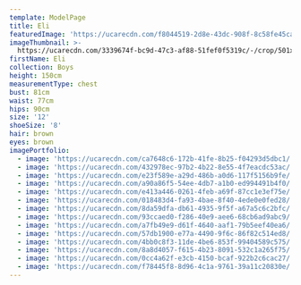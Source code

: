 ```yaml
---
template: ModelPage
title: Eli
featuredImage: 'https://ucarecdn.com/f8044519-2d8e-43dc-908f-8c58fe45ca04/'
imageThumbnail: >-
  https://ucarecdn.com/3339674f-bc9d-47c3-af88-51fef0f5319c/-/crop/501x716/666,185/-/preview/
firstName: Eli
collection: Boys
height: 150cm
measurementType: chest
bust: 81cm
waist: 77cm
hips: 90cm
size: '12'
shoeSize: '8'
hair: brown
eyes: brown
imagePortfolio:
  - image: 'https://ucarecdn.com/ca7648c6-172b-41fe-8b25-f04293d5dbc1/'
  - image: 'https://ucarecdn.com/432978ec-97b2-4b22-8e55-4f7eacdc53ac/'
  - image: 'https://ucarecdn.com/e23f589e-a29d-486b-a0d6-117f5156b9fe/'
  - image: 'https://ucarecdn.com/a90a86f5-54ee-4db7-a1b0-ed994491b4f0/'
  - image: 'https://ucarecdn.com/e413a446-0261-4feb-a69f-87cc1e3ef75e/'
  - image: 'https://ucarecdn.com/018483d4-fa93-4bae-8f40-4ede0e0fed28/'
  - image: 'https://ucarecdn.com/8da59dfa-db61-4935-9f5f-a67a5c6c2bfc/'
  - image: 'https://ucarecdn.com/93ccaed0-f286-40e9-aee6-68cb6ad9abc9/'
  - image: 'https://ucarecdn.com/a7fb49e9-d61f-4640-aaf1-79b5eef40ea6/'
  - image: 'https://ucarecdn.com/57db1900-e77a-4490-9f6c-86f82c514ed8/'
  - image: 'https://ucarecdn.com/4bb0c8f3-11de-4be6-853f-99404589c575/'
  - image: 'https://ucarecdn.com/8a8d4057-f615-4b23-8091-532c1a265f75/'
  - image: 'https://ucarecdn.com/0cc4a62f-e3cb-4150-bcaf-922b2c6cac27/'
  - image: 'https://ucarecdn.com/f78445f8-8d96-4c1a-9761-39a11c20830e/'
---
```


